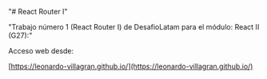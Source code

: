"# React Router I" 

"Trabajo número 1 (React Router I) de DesafioLatam para el módulo: React II (G27):"

Acceso web desde:

[https://leonardo-villagran.github.io/](https://leonardo-villagran.github.io/)
